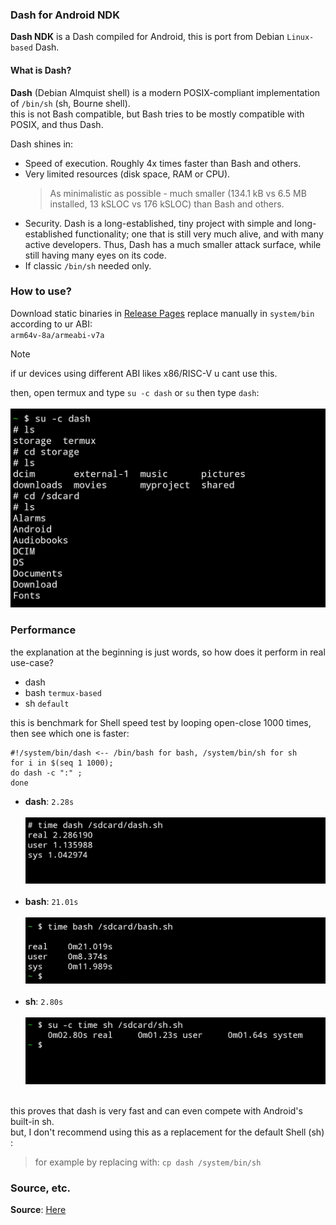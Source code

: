 ### Dash for Android NDK
**Dash NDK** is a Dash compiled for Android, this is port from Debian `Linux-based` Dash.

#### What is Dash?
**Dash** (Debian Almquist shell) is a modern POSIX-compliant implementation of `/bin/sh` (sh, Bourne shell). <br>
this is not Bash compatible, but Bash tries to be mostly compatible with POSIX, and thus Dash.

Dash shines in:
- Speed of execution. Roughly 4x times faster than Bash and others.
- Very limited resources (disk space, RAM or CPU).
  > As minimalistic as possible - much smaller (134.1 kB vs 6.5 MB installed, 13 kSLOC vs 176 kSLOC) than Bash and others.
- Security. Dash is a long-established, tiny project with simple and long-established functionality; one that is still very much alive, and with many active developers. Thus, Dash has a much smaller attack surface, while still having many eyes on its code.
- If classic `/bin/sh` needed only.

### How to use?
Download static binaries in [Release Pages](https://github.com/adivenxnataly/dash-ndk/releases) replace manually in `system/bin` according to ur ABI: <br>
`arm64v-8a/armeabi-v7a` <br>
>[!NOTE]
> if ur devices using different ABI likes x86/RISC-V u cant use this.

then, open termux and type `su -c dash` or `su` then type `dash`: <br> <br>
![](https://github.com/adivenxnataly/dash-ndk/blob/main/files/dash-termux-cli.jpg)

### Performance
the explanation at the beginning is just words, so how does it perform in real use-case?

- dash
- bash `termux-based`
- sh `default`

this is benchmark for Shell speed test by looping open-close 1000 times, then see which one is faster:
```shell
#!/system/bin/dash <-- /bin/bash for bash, /system/bin/sh for sh
for i in $(seq 1 1000);
do dash -c ":" ;
done
```

- **dash**: `2.28s` <br><br>
  ![](https://github.com/adivenxnataly/dash-ndk/blob/main/files/dash-speedtest.jpg) <br><br>
- **bash**: `21.01s` <br><br>
  ![](https://github.com/adivenxnataly/dash-ndk/blob/main/files/bash-speedtest.jpg) <br><br>
 - **sh**: `2.80s` <br><br>
  ![](https://github.com/adivenxnataly/dash-ndk/blob/main/files/sh-speedtest.jpg) <br><br>


this proves that dash is very fast and can even compete with Android's built-in sh. <br>
but, I don't recommend using this as a replacement for the default Shell (sh) :
> for example by replacing with: `cp dash /system/bin/sh`

### Source, etc.
**Source**: [Here](https://git.kernel.org/pub/scm/utils/dash/dash.git)
